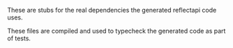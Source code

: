 These are stubs for the real dependencies the generated reflectapi code uses.

These files are compiled and used to typecheck the generated code as part of tests.
